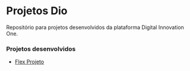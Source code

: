 # Projetos Dio
Repositório para projetos desenvolvidos da plataforma Digital Innovation One.

### Projetos desenvolvidos
* [Flex Projeto](https://github.com/thiagocezarns/projetos-dio/tree/main/flex-projeto)
